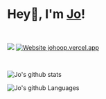 # Hey👋, I'm [Jo](https://johoop.vercel.app/)!

<br />

![](https://komarev.com/ghpvc/?username=JoHoop)
[![Website johoop.vercel.app](https://img.shields.io/website-up-down-green-red/http/shields.io.svg)](https://johoop.vercel.app)

<br />

![Jo's github stats](https://github-readme-stats.vercel.app/api?username=JoHoop&show_icons=true&hide=issues&hide_border=true)

![Jo's github Languages](https://github-readme-stats.vercel.app/api/top-langs/?username=JoHoop&layout=compact&hide_border=true)
